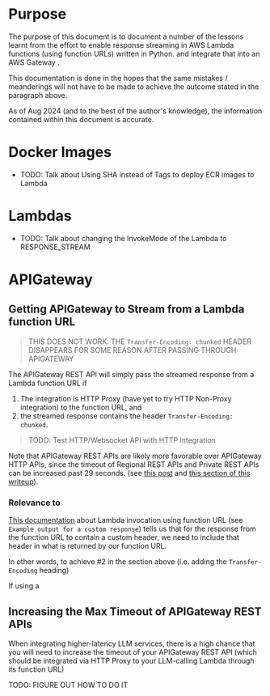 # Purpose

The purpose of this document is to document a number of the lessons learnt from the effort to enable response streaming in AWS Lambda functions (using function URLs) written in Python. and integrate that into an AWS Gateway . 

This documentation is done in the hopes that the same mistakes / meanderings will not have to be made to achieve the outcome stated in the paragraph above. 

As of Aug 2024 (and to the best of the author's knowledge), the information contained within this document is accurate.  

# Docker Images

- TODO: Talk about Using SHA instead of Tags to deploy ECR images to Lambda

# Lambdas

- TODO: Talk about changing the InvokeMode of the Lambda to RESPONSE_STREAM

# APIGateway

## Getting APIGateway to Stream from a Lambda function URL

> THIS DOES NOT WORK. THE `Transfer-Encoding: chunked` HEADER DISAPPEARS FOR SOME REASON AFTER PASSING THROUGH APIGATEWAY

The APIGateway REST API will simply pass the streamed response from a Lambda function URL if

1. The integration is HTTP Proxy (have yet to try HTTP Non-Proxy integration) to the function URL, and
2. the streamed response contains the header `Transfer-Encoding: chunked`. 

> TODO: Test HTTP/Websocket API with HTTP integration

Note that APIGateway REST APIs are likely more favorable over APIGateway HTTP APIs, since the timeout of Regional REST APIs and Private REST APIs can be increased past 29 seconds. 
(see [this post](https://aws.amazon.com/about-aws/whats-new/2024/06/amazon-api-gateway-integration-timeout-limit-29-seconds/) and [this section of this writeup](#increasing-the-max-timeout-of-apigateway-rest-apis)). 

### Relevance to 

[This documentation](https://docs.aws.amazon.com/lambda/latest/dg/urls-invocation.html) about Lambda invocation using function URL (see `Example output for a custom response`) tells us that for the response from the function URL to contain a custom header, we need to include that header in what is returned by our function URL. 



In other words, to achieve #2 in the section above (i.e. adding the `Transfer-Encoding` heading)

If using a 

## Increasing the Max Timeout of APIGateway REST APIs

When integrating higher-latency LLM services, there is a high chance that you will need to increase the timeout of your APIGateway REST API (which should be integrated via HTTP Proxy to your LLM-calling Lambda through its function URL)

TODO: FIGURE OUT HOW TO DO IT